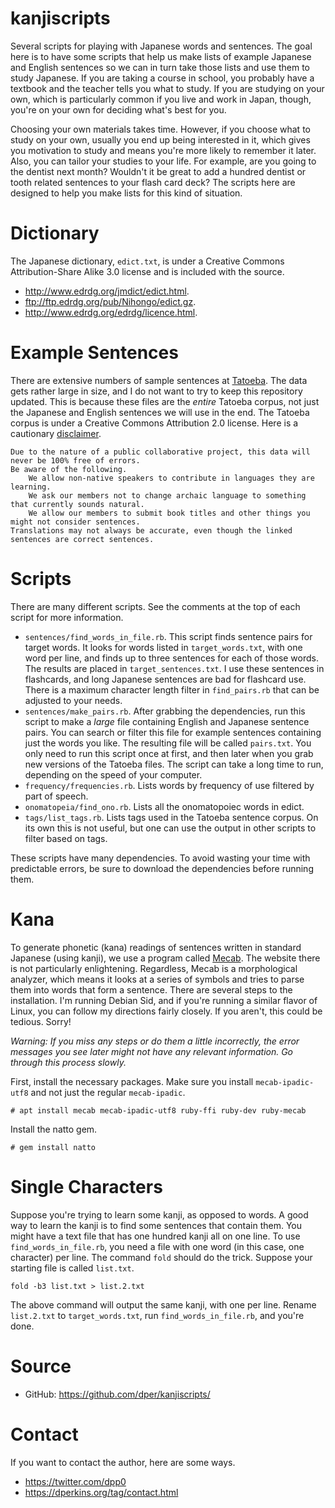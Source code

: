 kanjiscripts
============

Several scripts for playing with Japanese words and sentences.  The goal here is to have some scripts that help us make lists of example Japanese and English sentences so we can in turn take those lists and use them to study Japanese.  If you are taking a course in school, you probably have a textbook and the teacher tells you what to study.  If you are studying on your own, which is particularly common if you live and work in Japan, though, you're on your own for deciding what's best for you.

Choosing your own materials takes time.  However, if you choose what to study on your own, usually you end up being interested in it, which gives you motivation to study and means you're more likely to remember it later.  Also, you can tailor your studies to your life.  For example, are you going to the dentist next month?  Wouldn't it be great to add a hundred dentist or tooth related sentences to your flash card deck?  The scripts here are designed to help you make lists for this kind of situation.


Dictionary
==========

The Japanese dictionary, `edict.txt`, is under a Creative Commons Attribution-Share Alike 3.0 license and is included with the source.

* <http://www.edrdg.org/jmdict/edict.html>.
* <ftp://ftp.edrdg.org/pub/Nihongo/edict.gz>.
* <http://www.edrdg.org/edrdg/licence.html>.


Example Sentences
=================

There are extensive numbers of sample sentences at [Tatoeba](http://tatoeba.org/eng/downloads).  The data gets rather large in size, and I do not want to try to keep this repository updated.  This is because these files are the *entire* Tatoeba corpus, not just the Japanese and English sentences we will use in the end.  The Tatoeba corpus is under a Creative Commons Attribution 2.0 license.  Here is a cautionary [disclaimer](http://en.wiki.tatoeba.org/articles/show/using-the-tatoeba-corpus).

```
Due to the nature of a public collaborative project, this data will never be 100% free of errors.
Be aware of the following.
	We allow non-native speakers to contribute in languages they are learning.
	We ask our members not to change archaic language to something that currently sounds natural.
	We allow our members to submit book titles and other things you might not consider sentences.
Translations may not always be accurate, even though the linked sentences are correct sentences.
```


Scripts
=======

There are many different scripts.  See the comments at the top of each script for more information.

* `sentences/find_words_in_file.rb`. This script finds sentence pairs for target words.  It looks for words listed in `target_words.txt`, with one word per line, and finds up to three sentences for each of those words.  The results are placed in `target_sentences.txt`.  I use these sentences in flashcards, and long Japanese sentences are bad for flashcard use.  There is a maximum character length filter in `find_pairs.rb` that can be adjusted to your needs.
* `sentences/make_pairs.rb`. After grabbing the dependencies, run this script to make a *large* file containing English and Japanese sentence pairs. You can search or filter this file for example sentences containing just the words you like.  The resulting file will be called `pairs.txt`.  You only need to run this script once at first, and then later when you grab new versions of the Tatoeba files.  The script can take a long time to run, depending on the speed of your computer.
* `frequency/frequencies.rb`.  Lists words by frequency of use filtered by part of speech.
* `onomatopeia/find_ono.rb`. Lists all the onomatopoiec words in edict.
* `tags/list_tags.rb`. Lists tags used in the Tatoeba sentence corpus.  On its own this is not useful, but one can use the output in other scripts to filter based on tags.

These scripts have many dependencies.  To avoid wasting your time with predictable errors, be sure to download the dependencies before running them.


Kana
====

To generate phonetic (kana) readings of sentences written in standard Japanese (using kanji), we use a program called [Mecab](https://taku910.github.io/mecab/).  The website there is not particularly enlightening.  Regardless, Mecab is a morphological analyzer, which means it looks at a series of symbols and tries to parse them into words that form a sentence.  There are several steps to the installation.  I'm running Debian Sid, and if you're running a similar flavor of Linux, you can follow my directions fairly closely.  If you aren't, this could be tedious.  Sorry!

*Warning: If you miss any steps or do them a little incorrectly, the error messages you see later might not have any relevant information.  Go through this process slowly.*

First, install the necessary packages.  Make sure you install `mecab-ipadic-utf8` and not just the regular `mecab-ipadic`.

    # apt install mecab mecab-ipadic-utf8 ruby-ffi ruby-dev ruby-mecab

Install the natto gem.

    # gem install natto

Single Characters
=================

Suppose you're trying to learn some kanji, as opposed to words.  A good way to learn the kanji is to find some sentences that contain them.  You might have a text file that has one hundred kanji all on one line.  To use `find_words_in_file.rb`, you need a file with one word (in this case, one character) per line.  The command `fold` should do the trick.  Suppose your starting file is called `list.txt`.

    fold -b3 list.txt > list.2.txt

The above command will output the same kanji, with one per line.  Rename `list.2.txt` to `target_words.txt`, run `find_words_in_file.rb`, and you're done.

Source
======

* GitHub: <https://github.com/dper/kanjiscripts/>


Contact
=======

If you want to contact the author, here are some ways.

* <https://twitter.com/dpp0>
* <https://dperkins.org/tag/contact.html>
